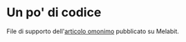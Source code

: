 # Un po' di codice

File di supporto dell'[articolo omonimo](https://melabit.wordpress.com/2020/12/01/il-cnr-e-anche-questo-un-po-di-codice/) pubblicato su Melabit.
